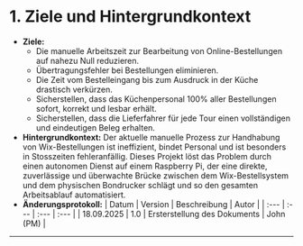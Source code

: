 # 1. Ziele und Hintergrundkontext
* **Ziele:**
    * Die manuelle Arbeitszeit zur Bearbeitung von Online-Bestellungen auf nahezu Null reduzieren.
    * Übertragungsfehler bei Bestellungen eliminieren.
    * Die Zeit vom Bestelleingang bis zum Ausdruck in der Küche drastisch verkürzen.
    * Sicherstellen, dass das Küchenpersonal 100% aller Bestellungen sofort, korrekt und lesbar erhält.
    * Sicherstellen, dass die Lieferfahrer für jede Tour einen vollständigen und eindeutigen Beleg erhalten.
* **Hintergrundkontext:**
    Der aktuelle manuelle Prozess zur Handhabung von Wix-Bestellungen ist ineffizient, bindet Personal und ist besonders in Stosszeiten fehleranfällig. Dieses Projekt löst das Problem durch einen autonomen Dienst auf einem Raspberry Pi, der eine direkte, zuverlässige und überwachte Brücke zwischen dem Wix-Bestellsystem und dem physischen Bondrucker schlägt und so den gesamten Arbeitsablauf automatisiert.
* **Änderungsprotokoll:**
    | Datum | Version | Beschreibung | Autor |
    | :--- | :--- | :--- | :--- |
    | 18.09.2025 | 1.0 | Ersterstellung des Dokuments | John (PM) |

---